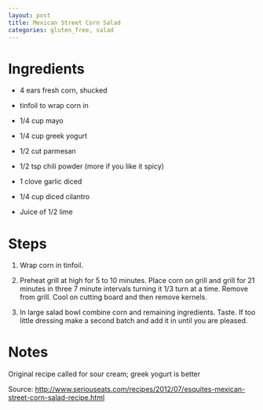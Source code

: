 ```yaml
---
layout: post
title: Mexican Street Corn Salad
categories: gluten_free, salad
---
```

# Ingredients

* 4 ears fresh corn, shucked

* tinfoil to wrap corn in

* 1/4 cup mayo

* 1/4 cup greek yogurt

* 1/2 cut parmesan

* 1/2 tsp chili powder (more if you like it spicy)

* 1 clove garlic diced

* 1/4 cup diced cilantro

* Juice of 1/2 lime

# Steps

1.  Wrap corn in tinfoil.

2.  Preheat grill at high for 5 to 10 minutes.  Place corn on grill and grill for 21 minutes in three 7 minute intervals turning it 1/3 turn at a time.  Remove from grill.  Cool on cutting board and then remove kernels.

3.  In large salad bowl combine corn and remaining ingredients.  Taste.  If too little dressing make a second batch and add it in until you are pleased.

# Notes

Original recipe called for sour cream; greek yogurt is better

Source: http://www.seriouseats.com/recipes/2012/07/esquites-mexican-street-corn-salad-recipe.html
